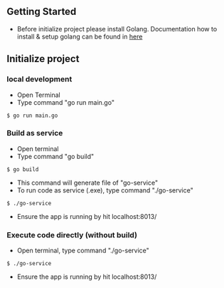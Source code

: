 ## Getting Started

* Before initialize project please install Golang. Documentation how to install & setup golang can be found in [here](https://golang.org/doc/install)

## Initialize project 

### local development
* Open Terminal 
* Type command "go run main.go"

```
$ go run main.go
```

### Build as service
* Open terminal
* Type command "go build"

```
$ go build
```

* This command will generate file of "go-service"
* To run code as service (.exe), type command "./go-service"

```
$ ./go-service
```
* Ensure the app is running by hit localhost:8013/


### Execute code directly (without build)
* Open terminal, type command "./go-service"

```
$ ./go-service
```
* Ensure the app is running by hit localhost:8013/
